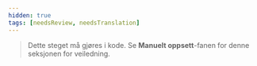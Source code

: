 ```yaml
---
hidden: true
tags: [needsReview, needsTranslation]
---
```


> Dette steget må gjøres i kode.
> Se **Manuelt oppsett**-fanen for denne seksjonen for veiledning.
